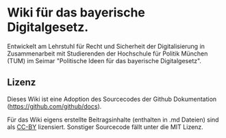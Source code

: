 # Wiki für das bayerische Digitalgesetz.
Entwickelt am Lehrstuhl für Recht und Sicherheit der Digitalisierung in Zusammenarbeit mit Studierenden der Hochschule für Politik München (TUM) im Seimar "Politische Ideen für das bayerische Digitalgesetz".

## Lizenz
Dieses Wiki ist eine Adoption des Sourcecodes der Github Dokumentation (https://github.com/github/docs).

Für das Wiki eigens erstellte Beitragsinhalte (enthalten in .md Dateien) sind als [CC-BY](https://creativecommons.org/licenses/by/2.0/de/) lizensiert. Sonstiger Sourcecode fällt unter die MIT Lizenz.
